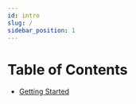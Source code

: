 ```yaml
---
id: intro
slug: /
sidebar_position: 1
---
```


# Table of Contents

* [Getting Started](GettingStarted/gettingstarted.md)

